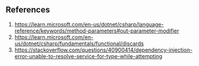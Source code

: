 ## References

1. https://learn.microsoft.com/en-us/dotnet/csharp/language-reference/keywords/method-parameters#out-parameter-modifier
2. https://learn.microsoft.com/en-us/dotnet/csharp/fundamentals/functional/discards
3. https://stackoverflow.com/questions/40900414/dependency-injection-error-unable-to-resolve-service-for-type-while-attempting

